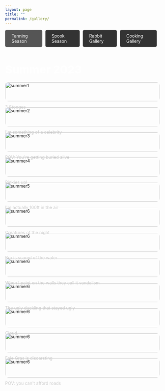 ```yaml
---
layout: page
title: ""
permalink: /gallery/
---
```


<style>
  .gallery-title {
    font-size: 36px;
    margin-bottom: 20px;
    color: #fff;
  }

  .gallery-table {
    display: grid;
    grid-template-columns: repeat(auto-fill, minmax(300px, 1fr));
    gap: 20px;
    margin-top: 20px;
  }

  .gallery-image {
    width: 100%;
    border-radius: 10px;
  }

  .gallery-caption {
    font-size: 14px;
    margin-top: 10px;
    color: #ccc;
  }

  .tab-container {
    display: flex;
    justify-content: center;
    margin-bottom: 20px;
  }

  .tab {
    padding: 10px 20px;
    background-color: #333;
    color: #fff;
    border: 1px solid #444;
    border-radius: 5px;
    cursor: pointer;
    margin-right: 10px;
  }

  .tab.active {
    background-color: #555;
  }

  .gallery-container {
    display: none;
    margin-top: 20px;
  }

  .gallery-container.active {
    display: block;
  }

  @media (max-width: 768px) {
  .tab {
    margin-right: 5px;
    padding: 5px 10px;
    flex-wrap: wrap; 
  }
}
</style>

<div class="tab-container">
  <div class="tab active" onclick="showGallery('seasonal')">Tanning Season</div>
  <div class="tab" onclick="showGallery('spooky')">Spook Season</div>
  <div class="tab" onclick="showGallery('rabbit')">Rabbit Gallery</div>
  <div class="tab" onclick="showGallery('cooking')">Cooking Gallery</div>
</div>

<div class="gallery-container active" id="seasonal-gallery">
  <h1 class="gallery-title">Summer 2023</h1>
  <div class="gallery-table">
    <div>
      <img src="../assets/images/summer1.jpeg" alt="summer1" class="gallery-image">
      <p class="gallery-caption">3 Stooges</p>
    </div>
    <div>
      <img src="../assets/images/summer2.jpg" alt="summer2" class="gallery-image">
      <p class="gallery-caption">I'm something of a celebrity</p>
    </div>
    <div>
      <img src="../assets/images/summer3.jpg" alt="summer3" class="gallery-image">
      <p class="gallery-caption">POV: You're getting buried alive</p>
    </div>
    <div>
      <img src="../assets/images/summer4.jpg" alt="summer4" class="gallery-image">
      <p class="gallery-caption">Pinkies up!</p>
    </div>
    <div>
      <img src="../assets/images/summer5.jpg" alt="summer5" class="gallery-image">
      <p class="gallery-caption">I'm actually 100ft in the air</p>
    </div>
    <div>
      <img src="../assets/images/summer6.jpg" alt="summer6" class="gallery-image">
      <p class="gallery-caption">Creatures of the night</p>
    </div>
    <div>
      <img src="../assets/images/summer7.jpg" alt="summer6" class="gallery-image">
      <p class="gallery-caption">Bro is scared of the water</p>
    </div>
        <div>
      <img src="../assets/images/summer8.jpg" alt="summer6" class="gallery-image">
      <p class="gallery-caption">When I paint on the walls they call it vandalism</p>
    </div>
    <div>
      <img src="../assets/images/summer9.jpg" alt="summer6" class="gallery-image">
      <p class="gallery-caption">The ugly duckling that stayed ugly</p>
    </div>
    <div>
      <img src="../assets/images/summer10.jpg" alt="summer6" class="gallery-image">
      <p class="gallery-caption">Cloud.</p>
    </div>
    <div>
      <img src="../assets/images/summer11.jpg" alt="summer6" class="gallery-image">
      <p class="gallery-caption">Foie Gras is discarsting</p>
    </div>
    <div>
      <img src="../assets/images/summer12.jpg" alt="summer6" class="gallery-image">
      <p class="gallery-caption">POV: you can't afford roads</p>
    </div>
    
  </div>
</div>

<div class="gallery-container" id="rabbit-gallery">
  <h1 class="gallery-title">Pudding the Rabbit</h1>
  <div class="gallery-table">
    <div>
      <img src="../assets/images/pudding1.png" alt="Pudding 1" class="gallery-image">
      <p class="gallery-caption">She smells but not sees</p>
    </div>
    <div>
      <img src="../assets/images/pudding2.png" alt="Pudding 2" class="gallery-image">
      <p class="gallery-caption">Tranformed into loaf</p>
    </div>
    <div>
      <img src="../assets/images/pudding3.png" alt="Pudding 3" class="gallery-image">
      <p class="gallery-caption">Dreaming about bananas</p>
    </div>
    <div>
      <img src="../assets/images/pudding4.png" alt="Pudding 4" class="gallery-image">
      <p class="gallery-caption">Woken from  slumber</p>
    </div>
    <div>
      <img src="../assets/images/pudding5.png" alt="Pudding 5" class="gallery-image">
      <p class="gallery-caption">The worst spot to lounge</p>
    </div>
    <div>
      <img src="../assets/images/pudding6.png" alt="Pudding 6" class="gallery-image">
      <p class="gallery-caption">Stretching before the big game</p>
    </div>
    <div>
      <img src="../assets/images/pudding7.jpg" alt="Pudding" class="gallery-image">
      <p class="gallery-caption">On her way to hawaii</p>
    </div>
    <div>
      <img src="../assets/images/pudding8.jpg" alt="Pudding 6" class="gallery-image">
      <p class="gallery-caption">New friend!</p>
    </div>
    <div>
      <img src="../assets/images/pudding9.jpg" alt="Pudding 6" class="gallery-image">
      <p class="gallery-caption">Wearing a backpack</p>
    </div>
    <div>
      <img src="../assets/images/pudding10.jpg" alt="Pudding 6" class="gallery-image">
      <p class="gallery-caption">More flexible than me</p>
    </div>
    <div>
      <img src="../assets/images/pudding11.jpg" alt="Pudding 6" class="gallery-image">
      <p class="gallery-caption">Fort Night!</p>
    </div>
    <div>
      <img src="../assets/images/pudding12.jpg" alt="Pudding 6" class="gallery-image">
      <p class="gallery-caption">Checking out the new house</p>
    </div>
    
  </div>
</div>

<div class="gallery-container" id="cooking-gallery">
  <h1 class="gallery-title">Chef in Training</h1>
  <div class="gallery-table">
      <div>
      <img src="../assets/images/chef1.jpg" alt="Food 1" class="gallery-image">
      <p class="gallery-caption">Meatball[4][4]</p>
    </div>
    <div>
      <img src="../assets/images/chef2.jpg" alt="Food 1" class="gallery-image">
      <p class="gallery-caption">Comfort Food</p>
    </div>
    <div>
      <img src="../assets/images/chef3.jpg" alt="Food 1" class="gallery-image">
      <p class="gallery-caption">Pasta water = secret ingredient</p>
    </div>
    <div>
      <img src="../assets/images/chef4.jpg" alt="Food 1" class="gallery-image">
      <p class="gallery-caption">Unknown Spicyness</p>
    </div>
    <div>
      <img src="../assets/images/chef5.jpg" alt="Food 1" class="gallery-image">
      <p class="gallery-caption">Pineapple on pizza? Apple on pizza.</p>
    </div>
    <div>
      <img src="../assets/images/chef6.jpg" alt="Food 1" class="gallery-image">
      <p class="gallery-caption">No fish egg? Shreded carrots.</p>
    </div>
    <div>
      <img src="../assets/images/chef7.jpg" alt="Food 1" class="gallery-image">
      <p class="gallery-caption">Hola</p>
    </div>
    <div>
      <img src="../assets/images/chef8.jpg" alt="Food 1" class="gallery-image">
      <p class="gallery-caption">Messy</p>
    </div>
    <div>
      <img src="../assets/images/chef9.jpg" alt="Food 1" class="gallery-image">
      <p class="gallery-caption">Farmer's Market Cheese ></p>
    </div>
    <div>
      <img src="../assets/images/chef10.jpg" alt="Food 1" class="gallery-image">
      <p class="gallery-caption">Calories Galore</p>
    </div>
    <div>
      <img src="../assets/images/chef11.jpg" alt="Food 1" class="gallery-image">
      <p class="gallery-caption">Chicken Thigh >> Breast</p>
    </div>
    <div>
      <img src="../assets/images/chef12.jpg" alt="Food 1" class="gallery-image">
      <p class="gallery-caption">Guess the incoming dish</p>
    </div>
    
  </div>
</div>

<div class="gallery-container" id="spooky-gallery">
  <h1 class="gallery-title">Fall 2023</h1>
  <div class="gallery-table">
    <div>
      <img src="../assets/images/spook1.jpg" alt="Spook 1" class="gallery-image">
      <p class="gallery-caption">Pumpkins</p>
    </div>
    <div>
      <img src="../assets/images/spook2.jpg" alt="Spook 1" class="gallery-image">
      <p class="gallery-caption">More Pumpkins</p>
    </div>
        <div>
      <img src="../assets/images/spook3.jpg" alt="Spook 1" class="gallery-image">
      <p class="gallery-caption">Even More Pumpkins</p>
    </div>
        <div>
      <img src="../assets/images/spook4.jpg" alt="Spook 1" class="gallery-image">
      <p class="gallery-caption">Even Even More Pumpkins</p>
    </div>
        <div>
      <img src="../assets/images/spook5.jpg" alt="Spook 1" class="gallery-image">
      <p class="gallery-caption">Even Even Even More Pumpkins</p>
    </div>
        <div>
      <img src="../assets/images/spook6.jpg" alt="Spook 1" class="gallery-image">
      <p class="gallery-caption">Rawr</p>
    </div>
        <div>
      <img src="../assets/images/spook7.jpg" alt="Spook 1" class="gallery-image">
      <p class="gallery-caption">Murder mystery</p>
    </div>
        <div>
      <img src="../assets/images/spook8.png" alt="Spook 1" class="gallery-image">
      <p class="gallery-caption">The Exorcist</p>
    </div>
        <div>
      <img src="../assets/images/spook9.jpg" alt="Spook 1" class="gallery-image">
      <p class="gallery-caption">How to eat 3 apples in parallel </p>
    </div>
        <div>
      <img src="../assets/images/spook10.jpg" alt="Spook 1" class="gallery-image">
      <p class="gallery-caption">UFO spotting</p>
    </div>
        <div>
      <img src="../assets/images/spook11.jpg" alt="Spook 1" class="gallery-image">
      <p class="gallery-caption">Tribe Leader Cao</p>
    </div>
        <div>
      <img src="../assets/images/spook12.jpg" alt="Spook 1" class="gallery-image">
      <p class="gallery-caption">Autumn Painting</p>
  </div> 
</div>

<script>
  function showGallery(galleryName) {
    const tabs = document.querySelectorAll('.tab');
    tabs.forEach(tab => tab.classList.remove('active'));

    const galleries = document.querySelectorAll('.gallery-container');
    galleries.forEach(gallery => gallery.classList.remove('active'));

    const selectedTab = document.querySelector(`[onclick="showGallery('${galleryName}')"]`);
    const selectedGallery = document.querySelector(`#${galleryName}-gallery`);

    selectedTab.classList.add('active');
    selectedGallery.classList.add('active');
  }
</script>

